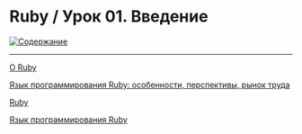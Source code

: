 # Ruby / Урок 01. Введение

[![Содержание](https://img.shields.io/badge/-%D0%A1%D0%BE%D0%B4%D0%B5%D1%80%D0%B6%D0%B0%D0%BD%D0%B8%D0%B5-purple)](README.md)

***

[О Ruby](https://www.ruby-lang.org/ru/about/)

[Язык программирования Ruby: особенности, перспективы, рынок труда](https://ru.hexlet.io/blog/posts/yazyk-programmirovaniya-ruby-osobennosti-perspektivy-rynok-truda)

[Ruby](https://ru.wikipedia.org/wiki/Ruby)

[Язык программирования Ruby](https://web-creator.ru/articles/ruby)
